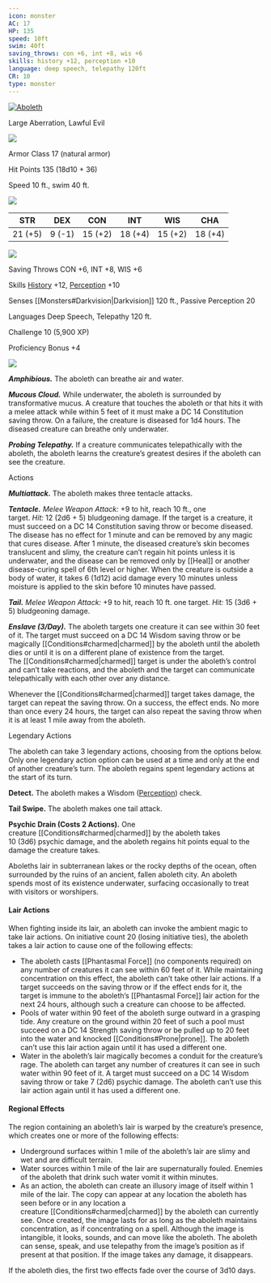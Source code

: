 ```yaml
---
icon: monster
AC: 17
HP: 135
speed: 10ft
swim: 40ft
saving_throws: con +6, int +8, wis +6
skills: history +12, perception +10
language: deep speech, telepathy 120ft
CR: 10
type: monster
---
```

[![Aboleth](https://www.dndbeyond.com/avatars/thumbnails/30761/774/1000/1000/638061093283829548.png)](https://www.dndbeyond.com/avatars/thumbnails/30761/774/1000/1000/638061093283829548.png)

Large Aberration, Lawful Evil

![](https://www.dndbeyond.com/file-attachments/0/579/stat-block-header-bar.svg)

Armor Class 17 (natural armor)

Hit Points 135 (18d10 + 36)

Speed 10 ft., swim 40 ft.

![](https://www.dndbeyond.com/file-attachments/0/579/stat-block-header-bar.svg)

|   STR   |   DEX   |   CON   |   INT   |   WIS   |   CHA   |
|---------|---------|---------|---------|---------|---------|
| 21 (+5) |  9 (-1) | 15 (+2) | 18 (+4) | 15 (+2) | 18 (+4) |

![](https://www.dndbeyond.com/file-attachments/0/579/stat-block-header-bar.svg)

Saving Throws CON +6, INT +8, WIS +6

Skills [History](Abilities.md#^History) +12, [Perception](Abilities.md#^Perception) +10

Senses [[Monsters#Darkvision|Darkvision]] 120 ft., Passive Perception 20

Languages Deep Speech, Telepathy 120 ft.

Challenge 10 (5,900 XP)

Proficiency Bonus +4

![](https://www.dndbeyond.com/file-attachments/0/579/stat-block-header-bar.svg)

_**Amphibious.**_ The aboleth can breathe air and water.

_**Mucous Cloud.**_ While underwater, the aboleth is surrounded by transformative mucus. A creature that touches the aboleth or that hits it with a melee attack while within 5 feet of it must make a DC 14 Constitution saving throw. On a failure, the creature is diseased for 1d4 hours. The diseased creature can breathe only underwater.

_**Probing Telepathy.**_ If a creature communicates telepathically with the aboleth, the aboleth learns the creature’s greatest desires if the aboleth can see the creature.

Actions

_**Multiattack.**_ The aboleth makes three tentacle attacks.

_**Tentacle.** Melee Weapon Attack:_ +9 to hit, reach 10 ft., one target. _Hit:_ 12 (2d6 + 5) bludgeoning damage. If the target is a creature, it must succeed on a DC 14 Constitution saving throw or become diseased. The disease has no effect for 1 minute and can be removed by any magic that cures disease. After 1 minute, the diseased creature’s skin becomes translucent and slimy, the creature can’t regain hit points unless it is underwater, and the disease can be removed only by [[Heal]] or another disease-curing spell of 6th level or higher. When the creature is outside a body of water, it takes 6 (1d12) acid damage every 10 minutes unless moisture is applied to the skin before 10 minutes have passed.

_**Tail.** Melee Weapon Attack:_ +9 to hit, reach 10 ft. one target. _Hit:_ 15 (3d6 + 5) bludgeoning damage.

_**Enslave (3/Day).**_ The aboleth targets one creature it can see within 30 feet of it. The target must succeed on a DC 14 Wisdom saving throw or be magically [[Conditions#charmed|charmed]] by the aboleth until the aboleth dies or until it is on a different plane of existence from the target. The [[Conditions#charmed|charmed]] target is under the aboleth’s control and can’t take reactions, and the aboleth and the target can communicate telepathically with each other over any distance.

Whenever the [[Conditions#charmed|charmed]] target takes damage, the target can repeat the saving throw. On a success, the effect ends. No more than once every 24 hours, the target can also repeat the saving throw when it is at least 1 mile away from the aboleth.

Legendary Actions

The aboleth can take 3 legendary actions, choosing from the options below. Only one legendary action option can be used at a time and only at the end of another creature’s turn. The aboleth regains spent legendary actions at the start of its turn.

**Detect.** The aboleth makes a Wisdom ([Perception](Abilities.md#^Perception)) check.

**Tail Swipe.** The aboleth makes one tail attack.

**Psychic Drain (Costs 2 Actions).** One creature [[Conditions#charmed|charmed]] by the aboleth takes 10 (3d6) psychic damage, and the aboleth regains hit points equal to the damage the creature takes.

Aboleths lair in subterranean lakes or the rocky depths of the ocean, often surrounded by the ruins of an ancient, fallen aboleth city. An aboleth spends most of its existence underwater, surfacing occasionally to treat with visitors or worshipers.

#### Lair Actions

When fighting inside its lair, an aboleth can invoke the ambient magic to take lair actions. On initiative count 20 (losing initiative ties), the aboleth takes a lair action to cause one of the following effects:

- The aboleth casts [[Phantasmal Force]] (no components required) on any number of creatures it can see within 60 feet of it. While maintaining concentration on this effect, the aboleth can’t take other lair actions. If a target succeeds on the saving throw or if the effect ends for it, the target is immune to the aboleth’s [[Phantasmal Force]] lair action for the next 24 hours, although such a creature can choose to be affected.
- Pools of water within 90 feet of the aboleth surge outward in a grasping tide. Any creature on the ground within 20 feet of such a pool must succeed on a DC 14 Strength saving throw or be pulled up to 20 feet into the water and knocked [[Conditions#Prone|prone]]. The aboleth can’t use this lair action again until it has used a different one.
- Water in the aboleth’s lair magically becomes a conduit for the creature’s rage. The aboleth can target any number of creatures it can see in such water within 90 feet of it. A target must succeed on a DC 14 Wisdom saving throw or take 7 (2d6) psychic damage. The aboleth can’t use this lair action again until it has used a different one.

#### Regional Effects

The region containing an aboleth’s lair is warped by the creature’s presence, which creates one or more of the following effects:

- Underground surfaces within 1 mile of the aboleth’s lair are slimy and wet and are difficult terrain.
- Water sources within 1 mile of the lair are supernaturally fouled. Enemies of the aboleth that drink such water vomit it within minutes.
- As an action, the aboleth can create an illusory image of itself within 1 mile of the lair. The copy can appear at any location the aboleth has seen before or in any location a creature [[Conditions#charmed|charmed]] by the aboleth can currently see. Once created, the image lasts for as long as the aboleth maintains concentration, as if concentrating on a spell. Although the image is intangible, it looks, sounds, and can move like the aboleth. The aboleth can sense, speak, and use telepathy from the image’s position as if present at that position. If the image takes any damage, it disappears.

If the aboleth dies, the first two effects fade over the course of 3d10 days.